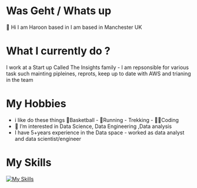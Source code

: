 # Was Geht / Whats up
👋 Hi I am Haroon based in I am based in Manchester UK
# What I currently do ?
I work at a Start up Called The Insights family - I am repsonsible for various task such mainting pipleines, reprots, keep up to date with AWS and trianing in the team 
# My Hobbies
-  i like  do these things 🏀Basketball - 👟Running - Trekking - 👨‍💻Coding
- 👀 I’m interested in Data Science, Data Engineering ,Data analysis
- I have 5+years experience in the Data space - worked as data analyst and data scientist/engineer
# My Skills
[![My Skills](https://skillicons.dev/icons?i=aws,gcp,azure,docker,git,java,kafka,linux,dynamodb,mysql,py,r,github,postgres,powershell,pytorch,sqlite,selenium,tensorflow,vscode&perline=20)](https://skillicons.dev)


<!---
harooncloud4/harooncloud4 is a ✨ special ✨ repository because its `README.md` (this file) appears on your GitHub profile.
You can click the Preview link to take a look at your changes.
--->
